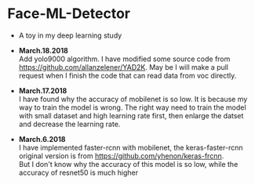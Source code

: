 # Face-ML-Detector  
+ A toy in my deep learning study  



+ **March.18.2018**  
Add yolo9000 algorithm. I have modified some source code from https://github.com/allanzelener/YAD2K. May be I will make a pull request when I finish the code that can read data from voc directly.

+ **March.17.2018**   
I have found why the accuracy of mobilenet is so low. It is because my way to train the model is wrong. The right way need to train the model with small dataset and high learning rate first, then enlarge the datset and decrease the learning rate.

+ **March.6.2018**   
I have implemented faster-rcnn with mobilenet, the keras-faster-rcnn original version is from https://github.com/yhenon/keras-frcnn.    
But I don't know why the accuracy of this model is so low, while the accuracy of resnet50 is much higher
